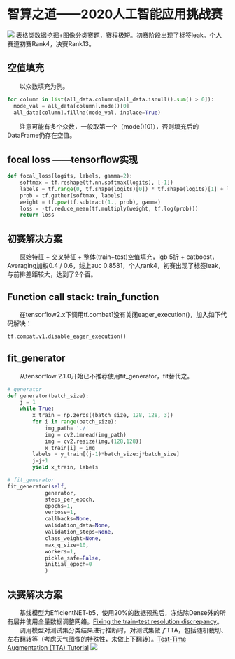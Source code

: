 # 智算之道——2020人工智能应用挑战赛

![](https://hexo-img-meurice.oss-cn-beijing.aliyuncs.com/cover/csia_ltc_2020.png)
表格类数据挖掘+图像分类赛题，赛程极短。初赛阶段出现了标签leak。个人赛道初赛Rank4，决赛Rank13。
<!--more-->
## 空值填充
　　以众数填充为例。
```Python
for column in list(all_data.columns[all_data.isnull().sum() > 0]):
  mode_val = all_data[column].mode()[0]
  all_data[column].fillna(mode_val, inplace=True)
```
　　注意可能有多个众数，一般取第一个（mode()[0]），否则填充后的DataFrame仍存在空值。

## focal loss ——tensorflow实现
```Python
def focal_loss(logits, labels, gamma=2):
    softmax = tf.reshape(tf.nn.softmax(logits), [-1])
    labels = tf.range(0, tf.shape(logits)[0]) * tf.shape(logits)[1] + labels
    prob = tf.gather(softmax, labels)
    weight = tf.pow(tf.subtract(1., prob), gamma)
    loss = -tf.reduce_mean(tf.multiply(weight, tf.log(prob)))
    return loss
```

## 初赛解决方案
　　原始特征 + 交叉特征 + 整体(train+test)空值填充，lgb 5折 + catboost，Averaging加权0.4 / 0.6，线上auc 0.8581，个人rank4，初赛出现了标签leak，与前排差距较大，达到了2个百。  

## Function call stack: train_function
　　在tensorflow2.x下调用tf.combat1没有关闭eager_execution()，加入如下代码解决：
  ```Python
  tf.compat.v1.disable_eager_execution()
  ```

## fit_generator
　　从tensorflow 2.1.0开始已不推荐使用fit_generator，fit替代之。
```Python
# generator
def generator(batch_size):
    j = 1
    while True:
        x_train = np.zeros((batch_size, 128, 128, 3))
        for i in range(batch_size):
            img_path= './'
            img = cv2.imread(img_path)
            img = cv2.resize(img,(128,128))
            x_train[i] = img
        labels = y_train[(j-1)*batch_size:j*batch_size]
        j=j+1
        yield x_train, labels

# fit_generator
fit_generator(self, 
			generator, 
            steps_per_epoch,
            epochs=1, 
            verbose=1, 
            callbacks=None, 
            validation_data=None, 
            validation_steps=None, 
            class_weight=None, 
            max_q_size=10, 
            workers=1, 
            pickle_safe=False, 
            initial_epoch=0
            )
```
## 决赛解决方案
　　基线模型为EfficientNET-b5，使用20%的数据预热后，冻结除Dense外的所有层并使用全量数据调整网络。[Fixing the train-test resolution discrepancy](http://papers.nips.cc/paper/9035-fixing-the-train-test-resolution-discrepancy)。    
 　　调用模型对测试集分类结果进行推断时，对测试集做了TTA，包括随机裁切、左右翻转等（考虑天气图像的特殊性，未做上下翻转）。[Test-Time Augmentation (TTA) Tutorial](https://github.com/ultralytics/yolov5/issues/303)
   ![](https://hexo-img-meurice.oss-cn-beijing.aliyuncs.com/%E6%99%BA%E7%AE%97%E4%B9%8B%E9%81%932020/scheme.png)
